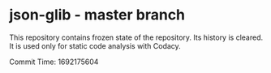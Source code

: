 # json-glib - master branch

This repository contains frozen state of the repository.
Its history is cleared. It is used only for static code
analysis with Codacy.

Commit Time: 1692175604